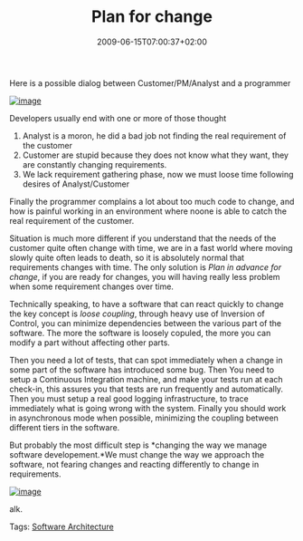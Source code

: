 ﻿---
title: "Plan for change"
description: ""
date: 2009-06-15T07:00:37+02:00
draft: false
tags: [Software Architecture]
categories: [Software Architecture]
---
Here is a possible dialog between Customer/PM/Analyst and a programmer

[![image](https://www.codewrecks.com/blog/wp-content/uploads/2009/06/image-thumb7.png "image")](https://www.codewrecks.com/blog/wp-content/uploads/2009/06/image7.png)

Developers usually end with one or more of those thought

1. Analyst is a moron, he did a bad job not finding the real requirement of the customer
2. Customer are stupid because they does not know what they want, they are constantly changing requirements.
3. We lack requirement gathering phase, now we must loose time following desires of Analyst/Customer

Finally the programmer complains a lot about too much code to change, and how is painful working in an environment where noone is able to catch the real requirement of the customer.

Situation is much more different if you understand that the needs of the customer quite often change with time, we are in a fast world where moving slowly quite often leads to death, so it is absolutely normal that requirements changes with time. The only solution is *Plan in advance for change*, if you are ready for changes, you will having really less problem when some requirement changes over time.

Technically speaking, to have a software that can react quickly to change the key concept is *loose coupling*, through heavy use of Inversion of Control, you can minimize dependencies between the various part of the software. The more the software is loosely copuled, the more you can modify a part without affecting other parts.

Then you need a lot of tests, that can spot immediately when a change in some part of the software has introduced some bug. Then You need to setup a Continuous Integration machine, and make your tests run at each check-in, this assures you that tests are run frequently and automatically. Then you must setup a real good logging infrastructure, to trace immediately what is going wrong with the system. Finally you should work in asynchronous mode when possible, minimizing the coupling between different tiers in the software.

But probably the most difficult step is *changing the way we manage software developement.*We must change the way we approach the software, not fearing changes and reacting differently to change in requirements.

[![image](https://www.codewrecks.com/blog/wp-content/uploads/2009/06/image-thumb8.png "image")](https://www.codewrecks.com/blog/wp-content/uploads/2009/06/image8.png)

alk.

Tags: [Software Architecture](http://technorati.com/tag/Software%20Architecture)
